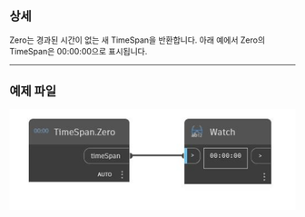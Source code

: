 ## 상세
Zero는 경과된 시간이 없는 새 TimeSpan을 반환합니다. 아래 예에서 Zero의 TimeSpan은 00:00:00으로 표시됩니다.
___
## 예제 파일

![Zero](./DSCore.TimeSpan.Zero_img.jpg)

